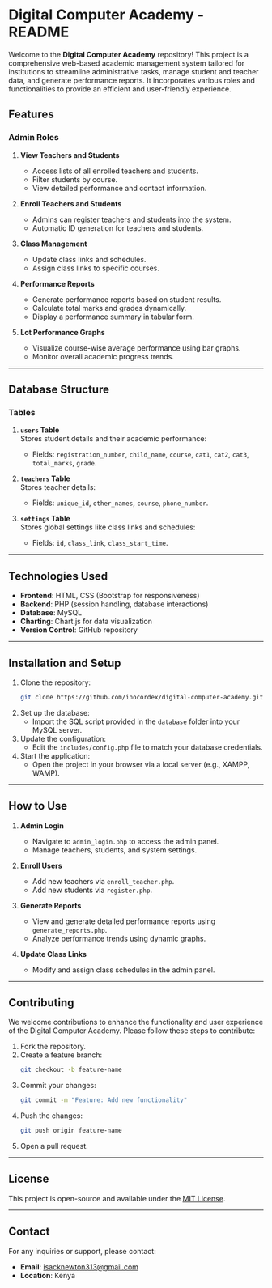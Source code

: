# Digital Computer Academy - README

Welcome to the **Digital Computer Academy** repository! This project is a comprehensive web-based academic management system tailored for institutions to streamline administrative tasks, manage student and teacher data, and generate performance reports. It incorporates various roles and functionalities to provide an efficient and user-friendly experience.

## Features

### **Admin Roles**
1. **View Teachers and Students**  
   - Access lists of all enrolled teachers and students.  
   - Filter students by course.  
   - View detailed performance and contact information.

2. **Enroll Teachers and Students**  
   - Admins can register teachers and students into the system.  
   - Automatic ID generation for teachers and students.  

3. **Class Management**  
   - Update class links and schedules.  
   - Assign class links to specific courses.  

4. **Performance Reports**  
   - Generate performance reports based on student results.  
   - Calculate total marks and grades dynamically.  
   - Display a performance summary in tabular form.

5. **Lot Performance Graphs**  
   - Visualize course-wise average performance using bar graphs.  
   - Monitor overall academic progress trends.

---

## Database Structure

### **Tables**
1. **`users` Table**  
   Stores student details and their academic performance:
   - Fields: `registration_number`, `child_name`, `course`, `cat1`, `cat2`, `cat3`, `total_marks`, `grade`.

2. **`teachers` Table**  
   Stores teacher details:
   - Fields: `unique_id`, `other_names`, `course`, `phone_number`.

3. **`settings` Table**  
   Stores global settings like class links and schedules:
   - Fields: `id`, `class_link`, `class_start_time`.

---

## Technologies Used

- **Frontend**: HTML, CSS (Bootstrap for responsiveness)
- **Backend**: PHP (session handling, database interactions)
- **Database**: MySQL
- **Charting**: Chart.js for data visualization
- **Version Control**: GitHub repository

---

## Installation and Setup

1. Clone the repository:
   ```bash
   git clone https://github.com/inocordex/digital-computer-academy.git
   ```
2. Set up the database:
   - Import the SQL script provided in the `database` folder into your MySQL server.
3. Update the configuration:
   - Edit the `includes/config.php` file to match your database credentials.
4. Start the application:
   - Open the project in your browser via a local server (e.g., XAMPP, WAMP).

---

## How to Use

1. **Admin Login**  
   - Navigate to `admin_login.php` to access the admin panel.  
   - Manage teachers, students, and system settings.

2. **Enroll Users**  
   - Add new teachers via `enroll_teacher.php`.  
   - Add new students via `register.php`.

3. **Generate Reports**  
   - View and generate detailed performance reports using `generate_reports.php`.  
   - Analyze performance trends using dynamic graphs.

4. **Update Class Links**  
   - Modify and assign class schedules in the admin panel.

---

## Contributing

We welcome contributions to enhance the functionality and user experience of the Digital Computer Academy. Please follow these steps to contribute:

1. Fork the repository.
2. Create a feature branch:
   ```bash
   git checkout -b feature-name
   ```
3. Commit your changes:
   ```bash
   git commit -m "Feature: Add new functionality"
   ```
4. Push the changes:
   ```bash
   git push origin feature-name
   ```
5. Open a pull request.

---

## License

This project is open-source and available under the [MIT License](LICENSE).

---

## Contact

For any inquiries or support, please contact:
- **Email**: isacknewton313@gmail.com  
- **Location**: Kenya  

